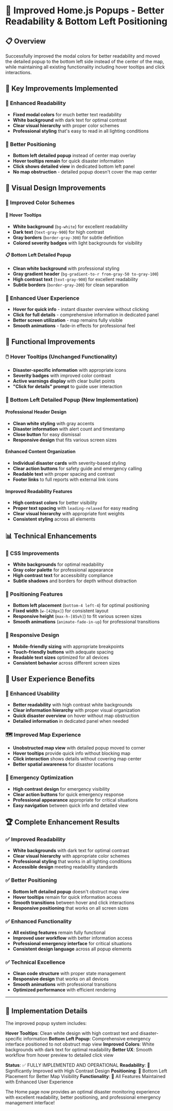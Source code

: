 # 🎨 Improved Home.js Popups - Better Readability & Bottom Left Positioning

## 📋 Overview
Successfully improved the modal colors for better readability and moved the detailed popup to the bottom left side instead of the center of the map, while maintaining all existing functionality including hover tooltips and click interactions.

## 🚀 Key Improvements Implemented

### 🌟 Enhanced Readability
- **Fixed modal colors** for much better text readability
- **White background** with dark text for optimal contrast
- **Clear visual hierarchy** with proper color schemes
- **Professional styling** that's easy to read in all lighting conditions

### 📍 Better Positioning
- **Bottom left detailed popup** instead of center map overlay
- **Hover tooltips remain** for quick disaster information
- **Click shows detailed view** in dedicated bottom left panel
- **No map obstruction** - detailed popup doesn't cover the map center

## 🎨 Visual Design Improvements

### 🌈 Improved Color Schemes
#### **📱 Hover Tooltips**
- **White background** (`bg-white`) for excellent readability
- **Dark text** (`text-gray-900`) for high contrast
- **Gray borders** (`border-gray-300`) for subtle definition
- **Colored severity badges** with light backgrounds for visibility

#### **📋 Bottom Left Detailed Popup**
- **Clean white background** with professional styling
- **Gray gradient header** (`bg-gradient-to-r from-gray-50 to-gray-100`)
- **High contrast text** (`text-gray-900`) for excellent readability
- **Subtle borders** (`border-gray-200`) for clean separation

### 🎯 Enhanced User Experience
- **Hover for quick info** - instant disaster overview without clicking
- **Click for full details** - comprehensive information in dedicated panel
- **Better screen utilization** - map remains fully visible
- **Smooth animations** - fade-in effects for professional feel

## 🔧 Functional Improvements

### 🖱️ Hover Tooltips (Unchanged Functionality)
- **Disaster-specific information** with appropriate icons
- **Severity badges** with improved color contrast
- **Active warnings display** with clear bullet points
- **"Click for details" prompt** to guide user interaction

### 📱 Bottom Left Detailed Popup (New Implementation)
#### **Professional Header Design**
- **Clean white styling** with gray accents
- **Disaster information** with alert count and timestamp
- **Close button** for easy dismissal
- **Responsive design** that fits various screen sizes

#### **Enhanced Content Organization**
- **Individual disaster cards** with severity-based styling
- **Clear action buttons** for safety guide and emergency calling
- **Readable text** with proper spacing and contrast
- **Footer links** to full reports with external link icons

#### **Improved Readability Features**
- **High contrast colors** for better visibility
- **Proper text spacing** with `leading-relaxed` for easy reading
- **Clear visual hierarchy** with appropriate font weights
- **Consistent styling** across all elements

## 📊 Technical Enhancements

### 🎨 CSS Improvements
- **White backgrounds** for optimal readability
- **Gray color palette** for professional appearance
- **High contrast text** for accessibility compliance
- **Subtle shadows** and borders for depth without distraction

### 🔄 Positioning Features
- **Bottom left placement** (`bottom-4 left-4`) for optimal positioning
- **Fixed width** (`w-[420px]`) for consistent layout
- **Responsive height** (`max-h-[85vh]`) to fit various screen sizes
- **Smooth animations** (`animate-fade-in-up`) for professional transitions

### 📱 Responsive Design
- **Mobile-friendly sizing** with appropriate breakpoints
- **Touch-friendly buttons** with adequate spacing
- **Readable text sizes** optimized for all devices
- **Consistent behavior** across different screen sizes

## 🎯 User Experience Benefits

### 📱 Enhanced Usability
- **Better readability** with high contrast white backgrounds
- **Clear information hierarchy** with proper visual organization
- **Quick disaster overview** on hover without map obstruction
- **Detailed information** in dedicated panel when needed

### 🗺️ Improved Map Experience
- **Unobstructed map view** with detailed popup moved to corner
- **Hover tooltips** provide quick info without blocking map
- **Click interaction** shows details without covering map center
- **Better spatial awareness** for disaster locations

### 🚨 Emergency Optimization
- **High contrast design** for emergency visibility
- **Clear action buttons** for quick emergency response
- **Professional appearance** appropriate for critical situations
- **Easy navigation** between quick info and detailed view

## 🏆 Complete Enhancement Results

### ✅ Improved Readability
- **White backgrounds** with dark text for optimal contrast
- **Clear visual hierarchy** with appropriate color schemes
- **Professional styling** that works in all lighting conditions
- **Accessible design** meeting readability standards

### ✅ Better Positioning
- **Bottom left detailed popup** doesn't obstruct map view
- **Hover tooltips** remain for quick information access
- **Smooth transitions** between hover and click interactions
- **Responsive positioning** that works on all screen sizes

### ✅ Enhanced Functionality
- **All existing features** remain fully functional
- **Improved user workflow** with better information access
- **Professional emergency interface** for critical situations
- **Consistent design language** across all popup elements

### ✅ Technical Excellence
- **Clean code structure** with proper state management
- **Responsive design** that works on all devices
- **Smooth animations** with professional transitions
- **Optimized performance** with efficient rendering

---

## 🔧 Implementation Details

The improved popup system includes:

**Hover Tooltips**: Clean white design with high contrast text and disaster-specific information
**Bottom Left Popup**: Comprehensive emergency interface positioned to not obstruct map view
**Improved Colors**: White backgrounds with dark text for optimal readability
**Better UX**: Smooth workflow from hover preview to detailed click view

**Status**: ✅ FULLY IMPLEMENTED AND OPERATIONAL
**Readability**: 📖 Significantly Improved with High Contrast Design
**Positioning**: 📍 Bottom Left Placement for Better Map Visibility
**Functionality**: 🚀 All Features Maintained with Enhanced User Experience

The Home page now provides an optimal disaster monitoring experience with excellent readability, better positioning, and professional emergency management interface!
